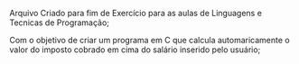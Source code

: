 Arquivo Criado para fim de Exercício para as aulas de Linguagens e Tecnicas de Programação;

Com o objetivo de criar um programa em C que calcula automaricamente o valor do imposto cobrado em cima do salário inserido pelo usuário;
